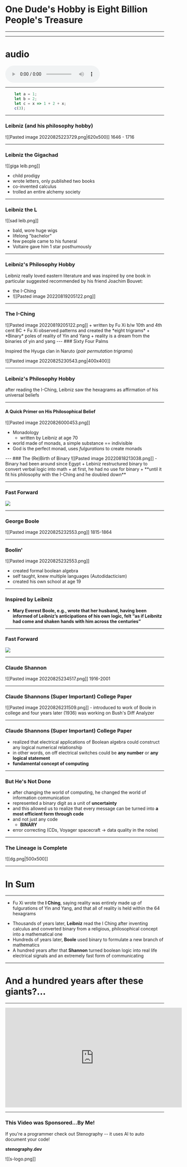 
<!-- slide data-background-color="rgba(0, 177, 64, 0)"  -->
# One Dude's Hobby is Eight Billion People's Treasure

---


---

# audio

<audio data-autoplay controls><source src="Attachments/StreamBeats Originals - Demon (Instrumental).mp3" type="audio/mp3"></audio>


---
<!-- slide data-background-color="rgba(0, 177, 64, 0)" data-background-opacity="0" -->

```js [1-2|3|4]
    let a = 1;
    let b = 2;
    let c = x => 1 + 2 + x;
    c(3);
```
---
<!-- slide data-background-color="rgba(0, 177, 64, 0)" data-background-opacity="0" -->
### Leibniz (and his philosophy hobby)

![[Pasted image 20220825223729.png|620x500]]
1646 -  1716

---
<!-- slide data-background-color="rgba(0, 177, 64, 0)" data-background-opacity="0" -->
### Leibniz the Gigachad

<split even>

![[giga leib.png]]

+ child prodigy
+ wrote letters, only published two books
+ co-invented calculus
+ trolled an entire alchemy society
</split>

---
<!-- slide data-background-color="rgba(0, 177, 64, 0)" data-background-opacity="0" -->
### Leibniz the L

<split even>

![[sad leib.png]]

+ bald, wore huge wigs
+ lifelong "bachelor"
+ few people came to his funeral
+ Voltaire gave him 1 star posthumously
</split>

---
<!-- slide data-background-color="rgba(0, 177, 64, 0)" data-background-opacity="0" -->
### Leibniz's Philosophy Hobby

Leibniz really loved eastern literature and was inspired by one book in particular suggested recommended by his friend Joachim Bouvet:
+ the I-Ching
+ ![[Pasted image 20220819205122.png]]  

---
<!-- slide data-background-color="rgba(0, 177, 64, 0)" data-background-opacity="0" -->
### The I-Ching

<split even>
![[Pasted image 20220819205122.png]]
+ written by Fu Xi b/w 10th and 4th cent BC
+ Fu Xi observed patterns and created the *eight trigrams*
+ *Binary* poles of reality of Yin and Yang
+ reality is a dream from the binaries of yin and yang
</split>
---
<!-- slide data-background-color="rgba(0, 177, 64, 0)" data-background-opacity="0" -->
### Sixty Four Palms

Inspired the Hyuga clan in Naruto (*pair permutation trigrams*)

![[Pasted image 20220825230543.png|400x400]]

---
<!-- slide data-background-color="rgba(0, 177, 64, 1)" data-background-opacity="0" -->
### Leibniz's Philosophy Hobby

after reading the I-Ching, Leibniz saw the hexagrams as affirmation of his universal beliefs

---
<!-- slide data-background-color="rgba(0, 177, 64, 1)" data-background-opacity="0" -->
#### A Quick Primer on His Philosophical Belief

<split even>
![[Pasted image 20220826000453.png]]

+ Monadology
	+ written by Leibniz at age 70
+ world made of monads, a simple substance == indivisible
+ God is the perfect monad, uses *fulgurations* to create monads
</split>
---
 <!-- slide data-background-color="rgba(0, 177, 64, 1)" data-background-opacity="0" -->
### The (Re)Birth of Binary

<split even>
![[Pasted image 20220818213038.png]]
- Binary had been around since Egypt
+ Lebiniz restructured binary to convert verbal logic into math
+ at first, he had no use for binary
+ **until it fit his philosophy with the I-Ching and he doubled down**
</split>

---
<!-- slide data-background-color="rgba(0, 177, 64, 1)" data-background-opacity="0" -->
### Fast Forward

![](https://media.giphy.com/media/3orieQdxZx5xUil76U/giphy.gif)

---
<!-- slide data-background-color="rgba(0, 177, 64, 1)" data-background-opacity="0" -->
### George Boole

![[Pasted image 20220825232553.png]]
1815-1864

---
<!-- slide data-background-color="rgba(0, 177, 64, 1)" data-background-opacity="0" -->
### Boolin'

<split even>
![[Pasted image 20220825232553.png]]

- created formal boolean algebra
- self taught, knew multiple languages (Autodidacticism)
- created his own school at age 19
</split>
 
---
<!-- slide data-background-color="rgba(0, 177, 64, 1)" data-background-opacity="0" -->
### Inspired by Leibniz

+ **Mary Everest Boole, e.g., wrote that her husband, having been informed of Leibniz’s anticipations of his own logic, felt “as if Leibnitz had come and shaken hands with him across the centuries”**

---
<!-- slide data-background-color="rgba(0, 177, 64, 1)" data-background-opacity="0" -->
### Fast Forward

![](https://media.giphy.com/media/3orieQdxZx5xUil76U/giphy.gif)


---
<!-- slide data-background-color="rgba(0, 177, 64, 1)" data-background-opacity="0" -->
### Claude Shannon

![[Pasted image 20220825234517.png]]
1916-2001

---
<!-- slide data-background-color="rgba(0, 177, 64, 1)" data-background-opacity="0" -->

### Claude Shannons (Super Important) College Paper
<split even>
![[Pasted image 20220826231509.png]]
- introduced to work of Boole in college and four years later (1936) was working on Bush's Diff Analyzer
</split>

---
<!-- slide data-background-color="rgba(0, 177, 64, 1)" data-background-opacity="0" -->

### Claude Shannons (Super Important) College Paper

+ realized that electrical applications of Boolean algebra could construct any logical numerical relationship
+ in other words, on off electrical switches could be **any number** or **any logical statement**
+ **fundamental concept of computing**

---
<!-- slide data-background-color="rgba(0, 177, 64, 1)" data-background-opacity="0" -->
### But He's Not Done

+ after changing the world of computing, he changed the world of information communication
+ represented a binary digit as a unit of **uncertainty**
+ and this allowed us to realize that every message can be turned into **a most efficient form through code**
+ and not just any code
	+ **BINARY**
+ error correcting (CDs, Voyager spacecraft -> data quality in the noise)

---
<!-- slide data-background-color="rgba(0, 177, 64, 1)" data-background-opacity="0" -->
### The Lineage is Complete

![[dg.png|500x500]]

---
<!-- slide data-background-color="rgba(0, 177, 64, 1)" data-background-opacity="0" -->
# In Sum

---
<!-- slide data-background-color="rgba(0, 177, 64, 1)" data-background-opacity="0" -->

- Fu Xi wrote the **I Ching**, saying reality was entirely made up of fulgurations of Yin and Yang, and that all of reality is held within the 64 hexagrams
+ Thousands of years later, **Leibniz** read the I Ching after inventing calculus and converted binary from a religious, philosophical concept into a mathematical one
+ Hundreds of years later, **Boole** used binary to formulate a new branch of mathematics
+ A hundred years after that **Shannon** turned boolean logic into real life electrical signals and an extremely fast form of communicating

---
<!-- slide data-background-color="rgba(0, 177, 64, 1)" data-background-opacity="0" -->
# And a hundred years after these giants?...

---
<!-- slide data-background-color="rgba(0, 177, 64, 1)" data-background-opacity="0" -->

<iframe width="560" height="315" src="https://www.youtube.com/embed/OayS6rMOR-A?start=34" title="YouTube video player" frameborder="0" allow="accelerometer; autoplay; clipboard-write; encrypted-media; gyroscope; picture-in-picture" allowfullscreen></iframe>

---
<!-- slide data-background-color="rgba(0, 177, 64, 1)" data-background-opacity="0" -->
###  This Video was Sponsored...By Me!

If you're a programmer check out Stenography -- it uses AI to auto document your code!

**stenography.dev**

![[s-logo.png]]